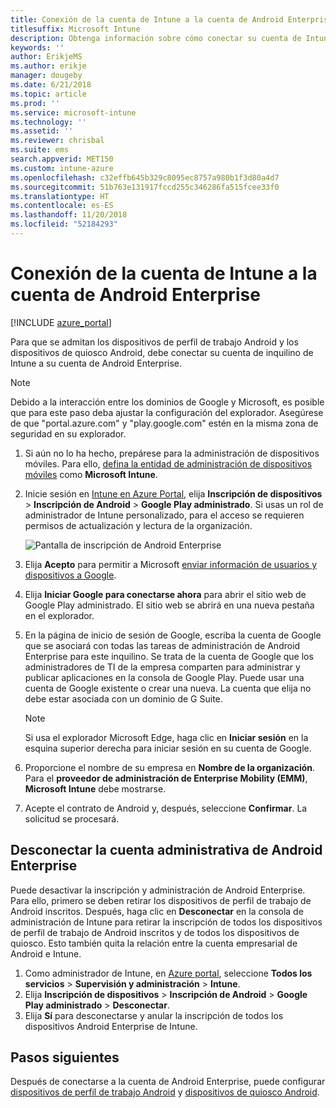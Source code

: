 ```yaml
---
title: Conexión de la cuenta de Intune a la cuenta de Android Enterprise
titlesuffix: Microsoft Intune
description: Obtenga información sobre cómo conectar su cuenta de Intune a su cuenta de Android Enterprise.
keywords: ''
author: ErikjeMS
ms.author: erikje
manager: dougeby
ms.date: 6/21/2018
ms.topic: article
ms.prod: ''
ms.service: microsoft-intune
ms.technology: ''
ms.assetid: ''
ms.reviewer: chrisbal
ms.suite: ems
search.appverid: MET150
ms.custom: intune-azure
ms.openlocfilehash: c32effb645b329c8095ec8757a980b1f3d80a4d7
ms.sourcegitcommit: 51b763e131917fccd255c346286fa515fcee33f0
ms.translationtype: HT
ms.contentlocale: es-ES
ms.lasthandoff: 11/20/2018
ms.locfileid: "52184293"
---
```

# <a name="connect-your-intune-account-to-your-android-enterprise-account"></a>Conexión de la cuenta de Intune a la cuenta de Android Enterprise

[!INCLUDE [azure_portal](./includes/azure_portal.md)]

Para que se admitan los dispositivos de perfil de trabajo Android y los dispositivos de quiosco Android, debe conectar su cuenta de inquilino de Intune a su cuenta de Android Enterprise. 

> [!NOTE]
> Debido a la interacción entre los dominios de Google y Microsoft, es posible que para este paso deba ajustar la configuración del explorador.  Asegúrese de que "portal.azure.com" y "play.google.com" estén en la misma zona de seguridad en su explorador.

1. Si aún no lo ha hecho, prepárese para la administración de dispositivos móviles. Para ello, [defina la entidad de administración de dispositivos móviles](mdm-authority-set.md) como **Microsoft Intune**.
2. Inicie sesión en [Intune en Azure Portal](https://aka.ms/intuneportal), elija **Inscripción de dispositivos** > **Inscripción de Android** > **Google Play administrado**.  Si usas un rol de administrador de Intune personalizado, para el acceso se requieren permisos de actualización y lectura de la organización.
   
   ![Pantalla de inscripción de Android Enterprise](./media/android-work-bind.png)

3. Elija **Acepto** para permitir a Microsoft [enviar información de usuarios y dispositivos a Google](data-intune-sends-to-google.md). 
   
4. Elija **Iniciar Google para conectarse ahora** para abrir el sitio web de Google Play administrado. El sitio web se abrirá en una nueva pestaña en el explorador.
  
5. En la página de inicio de sesión de Google, escriba la cuenta de Google que se asociará con todas las tareas de administración de Android Enterprise para este inquilino. Se trata de la cuenta de Google que los administradores de TI de la empresa comparten para administrar y publicar aplicaciones en la consola de Google Play. Puede usar una cuenta de Google existente o crear una nueva. La cuenta que elija no debe estar asociada con un dominio de G Suite.
    
    > [!Note]
    > Si usa el explorador Microsoft Edge, haga clic en **Iniciar sesión** en la esquina superior derecha para iniciar sesión en su cuenta de Google.

6. Proporcione el nombre de su empresa en **Nombre de la organización**. Para el **proveedor de administración de Enterprise Mobility (EMM)**, **Microsoft Intune** debe mostrarse.

7. Acepte el contrato de Android y, después, seleccione **Confirmar**. La solicitud se procesará.

## <a name="disconnect-your-android-enterprise-administrative-account"></a>Desconectar la cuenta administrativa de Android Enterprise

Puede desactivar la inscripción y administración de Android Enterprise. Para ello, primero se deben retirar los dispositivos de perfil de trabajo de Android inscritos. Después, haga clic en **Desconectar** en la consola de administración de Intune para retirar la inscripción de todos los dispositivos de perfil de trabajo de Android inscritos y de todos los dispositivos de quiosco. Esto también quita la relación entre la cuenta empresarial de Android e Intune.

1. Como administrador de Intune, en [Azure portal](https://portal.azure.com), seleccione **Todos los servicios** > **Supervisión y administración** > **Intune**.
2. Elija **Inscripción de dispositivos** > **Inscripción de Android** > **Google Play administrado** > **Desconectar**.
3. Elija **Sí** para desconectarse y anular la inscripción de todos los dispositivos Android Enterprise de Intune.

## <a name="next-steps"></a>Pasos siguientes

Después de conectarse a la cuenta de Android Enterprise, puede configurar [dispositivos de perfil de trabajo Android](android-work-profile-enroll.md) y [dispositivos de quiosco Android](android-kiosk-enroll.md).
